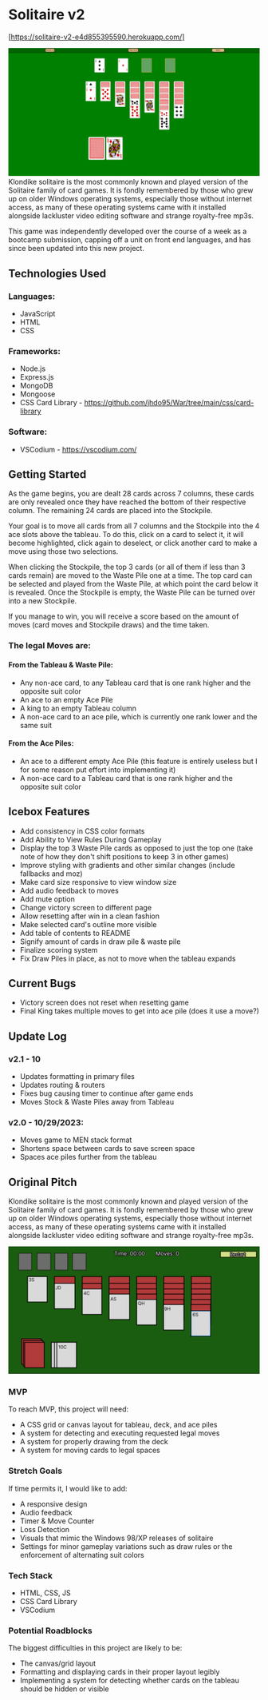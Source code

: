 # Solitaire v2

[https://solitaire-v2-e4d855395590.herokuapp.com/]

![Solitaire Screenshot](/public/images/Solitaire%20Screenshot.png)
Klondike solitaire is the most commonly known and played version of the Solitaire family of card games. It is fondly remembered by those who grew up on older Windows operating systems, especially those without internet access, as many of these operating systems came with it installed alongside lackluster video editing software and strange royalty-free mp3s.

This game was independently developed over the course of a week as a bootcamp submission, capping off a unit on front end languages, and has since been updated into this new project.

## Technologies Used

### Languages:

- JavaScript
- HTML
- CSS

### Frameworks:

- Node.js
- Express.js
- MongoDB
- Mongoose
- CSS Card Library - https://github.com/jhdo95/War/tree/main/css/card-library

### Software:

- VSCodium - https://vscodium.com/

## Getting Started

As the game begins, you are dealt 28 cards across 7 columns, these cards are only revealed once they have reached the bottom of their respective column. The remaining 24 cards are placed into the Stockpile.

Your goal is to move all cards from all 7 columns and the Stockpile into the 4 ace slots above the tableau. To do this, click on a card to select it, it will become highlighted, click again to deselect, or click another card to make a move using those two selections.

When clicking the Stockpile, the top 3 cards (or all of them if less than 3 cards remain) are moved to the Waste Pile one at a time. The top card can be selected and played from the Waste Pile, at which point the card below it is revealed. Once the Stockpile is empty, the Waste Pile can be turned over into a new Stockpile.

If you manage to win, you will receive a score based on the amount of moves (card moves and Stockpile draws) and the time taken.

### The legal Moves are:

#### From the Tableau & Waste Pile:

- Any non-ace card, to any Tableau card that is one rank higher and the opposite suit color
- An ace to an empty Ace Pile
- A king to an empty Tableau column
- A non-ace card to an ace pile, which is currently one rank lower and the same suit

#### From the Ace Piles:

- An ace to a different empty Ace Pile (this feature is entirely useless but I for some reason put effort into implementing it)
- A non-ace card to a Tableau card that is one rank higher and the opposite suit color

## Icebox Features

- Add consistency in CSS color formats
- Add Ability to View Rules During Gameplay
- Display the top 3 Waste Pile cards as opposed to just the top one (take note of how they don't shift positions to keep 3 in other games)
- Improve styling with gradients and other similar changes (include fallbacks and moz)
- Make card size responsive to view window size
- Add audio feedback to moves
- Add mute option
- Change victory screen to different page
- Allow resetting after win in a clean fashion
- Make selected card's outline more visible
- Add table of contents to README
- Signify amount of cards in draw pile & waste pile
- Finalize scoring system
- Fix Draw Piles in place, as not to move when the tableau expands

## Current Bugs

- Victory screen does not reset when resetting game
- Final King takes multiple moves to get into ace pile (does it use a move?)

## Update Log

### v2.1 - 10

- Updates formatting in primary files
- Updates routing & routers
- Fixes bug causing timer to continue after game ends
- Moves Stock & Waste Piles away from Tableau

### v2.0 - 10/29/2023:

- Moves game to MEN stack format
- Shortens space between cards to save screen space
- Spaces ace piles further from the tableau

## Original Pitch

Klondike solitaire is the most commonly known and played version of the Solitaire family of card games. It is fondly remembered by those who grew up on older Windows operating systems, especially those without internet access, as many of these operating systems came with it installed alongside lackluster video editing software and strange royalty-free mp3s.

![Solitaire Wireframe](/public/images/Solitaire%20Wireframe.png)

### MVP

To reach MVP, this project will need:

- A CSS grid or canvas layout for tableau, deck, and ace piles
- A system for detecting and executing requested legal moves
- A system for properly drawing from the deck
- A system for moving cards to legal spaces

### Stretch Goals

If time permits it, I would like to add:

- A responsive design
- Audio feedback
- Timer & Move Counter
- Loss Detection
- Visuals that mimic the Windows 98/XP releases of solitaire
- Settings for minor gameplay variations such as draw rules or the enforcement of alternating suit colors

### Tech Stack

- HTML, CSS, JS
- CSS Card Library
- VSCodium

### Potential Roadblocks

The biggest difficulties in this project are likely to be:

- The canvas/grid layout
- Formatting and displaying cards in their proper layout legibly
- Implementing a system for detecting whether cards on the tableau should be hidden or visible

